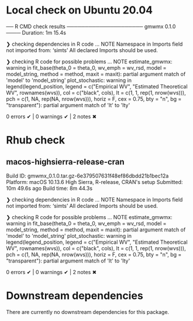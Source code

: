 # Local check on Ubuntu 20.04

── R CMD check results ───────────────────── gmwmx 0.1.0 ────
Duration: 1m 15.4s

❯ checking dependencies in R code ... NOTE
  Namespace in Imports field not imported from: ‘simts’
    All declared Imports should be used.

❯ checking R code for possible problems ... NOTE
  estimate_gmwmx: warning in fit_base(theta_0 = theta_0, wv_emph =
    wv_rsd, model = model_string, method = method, maxit = maxit):
    partial argument match of 'model' to 'model_string'
  plot_stochastic: warning in legend(legend_position, legend =
    c("Empirical WV", "Estimated Theoretical WV", rownames(wvs)), col =
    c("black", cols), lt = c(1, 1, rep(1, nrow(wvs))), pch = c(1, NA,
    rep(NA, nrow(wvs))), horiz = F, cex = 0.75, bty = "n", bg =
    "transparent"): partial argument match of 'lt' to 'lty'

0 errors ✔ | 0 warnings ✔ | 2 notes ✖


# Rhub check
## macos-highsierra-release-cran

  Build ID:   gmwmx_0.1.0.tar.gz-6e379507631f48ef86dbdd21b1bec12a
  Platform:   macOS 10.13.6 High Sierra, R-release, CRAN's setup
  Submitted:  10m 49.6s ago
  Build time: 8m 44.3s

❯ checking dependencies in R code ... NOTE
  Namespace in Imports field not imported from: ‘simts’
    All declared Imports should be used.

❯ checking R code for possible problems ... NOTE
  estimate_gmwmx: warning in fit_base(theta_0 = theta_0, wv_emph =
    wv_rsd, model = model_string, method = method, maxit = maxit):
    partial argument match of 'model' to 'model_string'
  plot_stochastic: warning in legend(legend_position, legend =
    c("Empirical WV", "Estimated Theoretical WV", rownames(wvs)), col =
    c("black", cols), lt = c(1, 1, rep(1, nrow(wvs))), pch = c(1, NA,
    rep(NA, nrow(wvs))), horiz = F, cex = 0.75, bty = "n", bg =
    "transparent"): partial argument match of 'lt' to 'lty'

0 errors ✔ | 0 warnings ✔ | 2 notes ✖




# Downstream dependencies
There are currently no downstream dependencies for this package.

